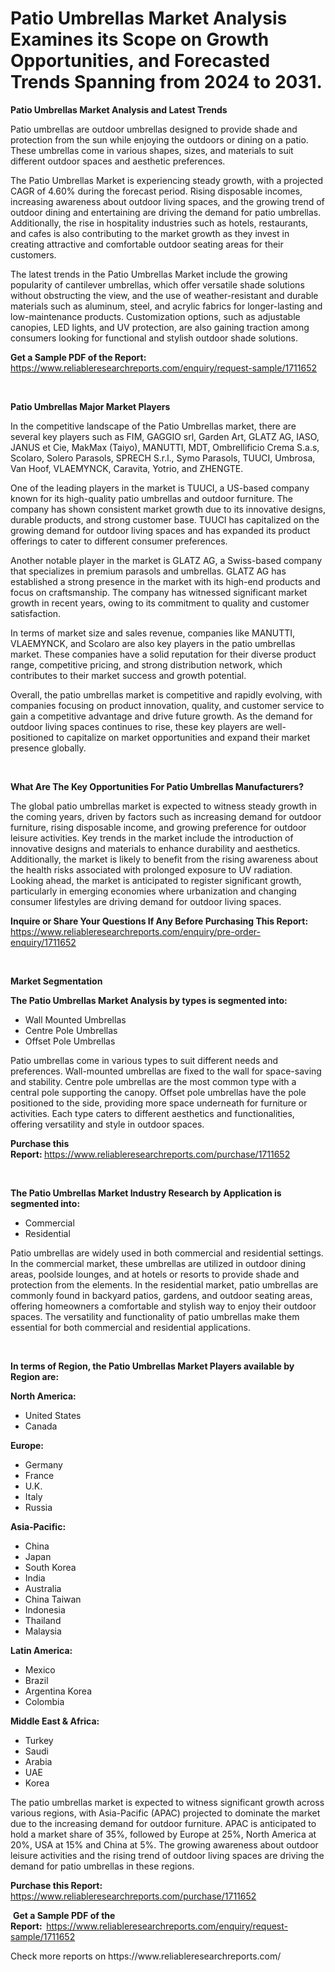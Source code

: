 <p><h1>Patio Umbrellas Market Analysis Examines its Scope on Growth Opportunities, and Forecasted Trends Spanning from 2024 to 2031.</h1></p><p><strong>Patio Umbrellas Market Analysis and Latest Trends</strong></p>
<p><p>Patio umbrellas are outdoor umbrellas designed to provide shade and protection from the sun while enjoying the outdoors or dining on a patio. These umbrellas come in various shapes, sizes, and materials to suit different outdoor spaces and aesthetic preferences.</p><p>The Patio Umbrellas Market is experiencing steady growth, with a projected CAGR of 4.60% during the forecast period. Rising disposable incomes, increasing awareness about outdoor living spaces, and the growing trend of outdoor dining and entertaining are driving the demand for patio umbrellas. Additionally, the rise in hospitality industries such as hotels, restaurants, and cafes is also contributing to the market growth as they invest in creating attractive and comfortable outdoor seating areas for their customers.</p><p>The latest trends in the Patio Umbrellas Market include the growing popularity of cantilever umbrellas, which offer versatile shade solutions without obstructing the view, and the use of weather-resistant and durable materials such as aluminum, steel, and acrylic fabrics for longer-lasting and low-maintenance products. Customization options, such as adjustable canopies, LED lights, and UV protection, are also gaining traction among consumers looking for functional and stylish outdoor shade solutions.</p></p>
<p><strong>Get a Sample PDF of the Report:&nbsp;</strong> <a href="https://www.reliableresearchreports.com/enquiry/request-sample/1711652">https://www.reliableresearchreports.com/enquiry/request-sample/1711652</a></p>
<p>&nbsp;</p>
<p><strong>Patio Umbrellas Major Market Players</strong></p>
<p><p>In the competitive landscape of the Patio Umbrellas market, there are several key players such as FIM, GAGGIO srl, Garden Art, GLATZ AG, IASO, JANUS et Cie, MakMax (Taiyo), MANUTTI, MDT, Ombrellificio Crema S.a.s, Scolaro, Solero Parasols, SPRECH S.r.l., Symo Parasols, TUUCI, Umbrosa, Van Hoof, VLAEMYNCK, Caravita, Yotrio, and ZHENGTE.</p><p>One of the leading players in the market is TUUCI, a US-based company known for its high-quality patio umbrellas and outdoor furniture. The company has shown consistent market growth due to its innovative designs, durable products, and strong customer base. TUUCI has capitalized on the growing demand for outdoor living spaces and has expanded its product offerings to cater to different consumer preferences.</p><p>Another notable player in the market is GLATZ AG, a Swiss-based company that specializes in premium parasols and umbrellas. GLATZ AG has established a strong presence in the market with its high-end products and focus on craftsmanship. The company has witnessed significant market growth in recent years, owing to its commitment to quality and customer satisfaction.</p><p>In terms of market size and sales revenue, companies like MANUTTI, VLAEMYNCK, and Scolaro are also key players in the patio umbrellas market. These companies have a solid reputation for their diverse product range, competitive pricing, and strong distribution network, which contributes to their market success and growth potential.</p><p>Overall, the patio umbrellas market is competitive and rapidly evolving, with companies focusing on product innovation, quality, and customer service to gain a competitive advantage and drive future growth. As the demand for outdoor living spaces continues to rise, these key players are well-positioned to capitalize on market opportunities and expand their market presence globally.</p></p>
<p>&nbsp;</p>
<p><strong>What Are The Key Opportunities For Patio Umbrellas Manufacturers?</strong></p>
<p><p>The global patio umbrellas market is expected to witness steady growth in the coming years, driven by factors such as increasing demand for outdoor furniture, rising disposable income, and growing preference for outdoor leisure activities. Key trends in the market include the introduction of innovative designs and materials to enhance durability and aesthetics. Additionally, the market is likely to benefit from the rising awareness about the health risks associated with prolonged exposure to UV radiation. Looking ahead, the market is anticipated to register significant growth, particularly in emerging economies where urbanization and changing consumer lifestyles are driving demand for outdoor living spaces.</p></p>
<p><strong>Inquire or Share Your Questions If Any Before Purchasing This Report:</strong> <a href="https://www.reliableresearchreports.com/enquiry/pre-order-enquiry/1711652">https://www.reliableresearchreports.com/enquiry/pre-order-enquiry/1711652</a></p>
<p>&nbsp;</p>
<p><strong>Market Segmentation</strong></p>
<p><strong>The Patio Umbrellas Market Analysis by types is segmented into:</strong></p>
<p><ul><li>Wall Mounted Umbrellas</li><li>Centre Pole Umbrellas</li><li>Offset Pole Umbrellas</li></ul></p>
<p><p>Patio umbrellas come in various types to suit different needs and preferences. Wall-mounted umbrellas are fixed to the wall for space-saving and stability. Centre pole umbrellas are the most common type with a central pole supporting the canopy. Offset pole umbrellas have the pole positioned to the side, providing more space underneath for furniture or activities. Each type caters to different aesthetics and functionalities, offering versatility and style in outdoor spaces.</p></p>
<p><strong>Purchase this Report:&nbsp;</strong><a href="https://www.reliableresearchreports.com/purchase/1711652">https://www.reliableresearchreports.com/purchase/1711652</a></p>
<p>&nbsp;</p>
<p><strong>The Patio Umbrellas Market Industry Research by Application is segmented into:</strong></p>
<p><ul><li>Commercial</li><li>Residential</li></ul></p>
<p><p>Patio umbrellas are widely used in both commercial and residential settings. In the commercial market, these umbrellas are utilized in outdoor dining areas, poolside lounges, and at hotels or resorts to provide shade and protection from the elements. In the residential market, patio umbrellas are commonly found in backyard patios, gardens, and outdoor seating areas, offering homeowners a comfortable and stylish way to enjoy their outdoor spaces. The versatility and functionality of patio umbrellas make them essential for both commercial and residential applications.</p></p>
<p>&nbsp;</p>
<p><strong>In terms of Region, the Patio Umbrellas Market Players available by Region are:</strong></p>
<p>
    <p> <strong> North America: </strong>
        <ul>
            <li>United States</li>
            <li>Canada</li>
        </ul>
        </p> 
    <p> <strong> Europe: </strong>
        <ul>
            <li>Germany</li>
            <li>France</li>
            <li>U.K.</li>
            <li>Italy</li>
            <li>Russia</li>
        </ul>
        </p> 
    <p> <strong> Asia-Pacific: </strong>
        <ul>
            <li>China</li>
            <li>Japan</li>
            <li>South Korea</li>
            <li>India</li>
            <li>Australia</li>
            <li>China Taiwan</li>
            <li>Indonesia</li>
            <li>Thailand</li>
            <li>Malaysia</li>
        </ul>
        </p> 
    <p> <strong> Latin America: </strong>
        <ul>
            <li>Mexico</li>
            <li>Brazil</li>
            <li>Argentina Korea</li>
            <li>Colombia</li>
        </ul>
        </p> 
    <p> <strong> Middle East & Africa: </strong>
        <ul>
            <li>Turkey</li>
            <li>Saudi</li>
            <li>Arabia</li>
            <li>UAE</li>
            <li>Korea</li>
        </ul>
    </p>
    </p>
<p><p>The patio umbrellas market is expected to witness significant growth across various regions, with Asia-Pacific (APAC) projected to dominate the market due to the increasing demand for outdoor furniture. APAC is anticipated to hold a market share of 35%, followed by Europe at 25%, North America at 20%, USA at 15% and China at 5%. The growing awareness about outdoor leisure activities and the rising trend of outdoor living spaces are driving the demand for patio umbrellas in these regions.</p></p>
<p><strong>Purchase this Report: </strong><a href="https://www.reliableresearchreports.com/purchase/1711652">https://www.reliableresearchreports.com/purchase/1711652</a></p>
<p>&nbsp;<strong>Get a Sample PDF of the Report:&nbsp;&nbsp;</strong><a href="https://www.reliableresearchreports.com/enquiry/request-sample/1711652">https://www.reliableresearchreports.com/enquiry/request-sample/1711652</a></p>
<p><strong></strong></p>
<p>Check more reports on https://www.reliableresearchreports.com/</p>